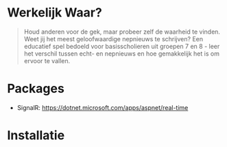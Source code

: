 # Werkelijk Waar?
> Houd anderen voor de gek, maar probeer zelf de waarheid te vinden. Weet jij het meest geloofwaardige nepnieuws te schrijven?
Een educatief spel bedoeld voor basisscholieren uit groepen 7 en 8 - leer het verschil tussen echt- en nepnieuws en hoe gemakkelijk het is om ervoor te vallen.

# Packages
- SignalR: https://dotnet.microsoft.com/apps/aspnet/real-time

# Installatie
